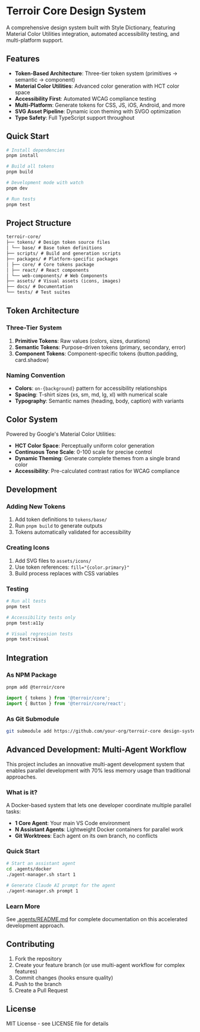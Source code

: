 # Terroir Core Design System

A comprehensive design system built with Style Dictionary, featuring Material Color Utilities integration, automated accessibility testing, and multi-platform support.

## Features

- **Token-Based Architecture**: Three-tier token system (primitives → semantic → component)
- **Material Color Utilities**: Advanced color generation with HCT color space
- **Accessibility First**: Automated WCAG compliance testing
- **Multi-Platform**: Generate tokens for CSS, JS, iOS, Android, and more
- **SVG Asset Pipeline**: Dynamic icon theming with SVGO optimization
- **Type Safety**: Full TypeScript support throughout

## Quick Start

```bash
# Install dependencies
pnpm install

# Build all tokens
pnpm build

# Development mode with watch
pnpm dev

# Run tests
pnpm test
```

## Project Structure

```markdown
terroir-core/
├── tokens/ # Design token source files
│ └── base/ # Base token definitions
├── scripts/ # Build and generation scripts
├── packages/ # Platform-specific packages
│ ├── core/ # Core tokens package
│ ├── react/ # React components
│ └── web-components/ # Web Components
├── assets/ # Visual assets (icons, images)
├── docs/ # Documentation
└── tests/ # Test suites
```

## Token Architecture

### Three-Tier System

1. **Primitive Tokens**: Raw values (colors, sizes, durations)
2. **Semantic Tokens**: Purpose-driven tokens (primary, secondary, error)
3. **Component Tokens**: Component-specific tokens (button.padding, card.shadow)

### Naming Convention

- **Colors**: `on-{background}` pattern for accessibility relationships
- **Spacing**: T-shirt sizes (xs, sm, md, lg, xl) with numerical scale
- **Typography**: Semantic names (heading, body, caption) with variants

## Color System

Powered by Google's Material Color Utilities:

- **HCT Color Space**: Perceptually uniform color generation
- **Continuous Tone Scale**: 0-100 scale for precise control
- **Dynamic Theming**: Generate complete themes from a single brand color
- **Accessibility**: Pre-calculated contrast ratios for WCAG compliance

## Development

### Adding New Tokens

1. Add token definitions to `tokens/base/`
2. Run `pnpm build` to generate outputs
3. Tokens automatically validated for accessibility

### Creating Icons

1. Add SVG files to `assets/icons/`
2. Use token references: `fill="{color.primary}"`
3. Build process replaces with CSS variables

### Testing

```bash
# Run all tests
pnpm test

# Accessibility tests only
pnpm test:a11y

# Visual regression tests
pnpm test:visual
```

## Integration

### As NPM Package

```bash
pnpm add @terroir/core
```

```typescript
import { tokens } from '@terroir/core';
import { Button } from '@terroir/core/react';
```

### As Git Submodule

```bash
git submodule add https://github.com/your-org/terroir-core design-system
```

## Advanced Development: Multi-Agent Workflow

This project includes an innovative multi-agent development system that enables parallel development with 70% less memory usage than traditional approaches.

### What is it?

A Docker-based system that lets one developer coordinate multiple parallel tasks:

- **1 Core Agent**: Your main VS Code environment
- **N Assistant Agents**: Lightweight Docker containers for parallel work
- **Git Worktrees**: Each agent on its own branch, no conflicts

### Quick Start

```bash
# Start an assistant agent
cd .agents/docker
./agent-manager.sh start 1

# Generate Claude AI prompt for the agent
./agent-manager.sh prompt 1
```

### Learn More

See [.agents/README.md](.agents/README.md) for complete documentation on this accelerated development approach.

## Contributing

1. Fork the repository
2. Create your feature branch (or use multi-agent workflow for complex features)
3. Commit changes (hooks ensure quality)
4. Push to the branch
5. Create a Pull Request

## License

MIT License - see LICENSE file for details

